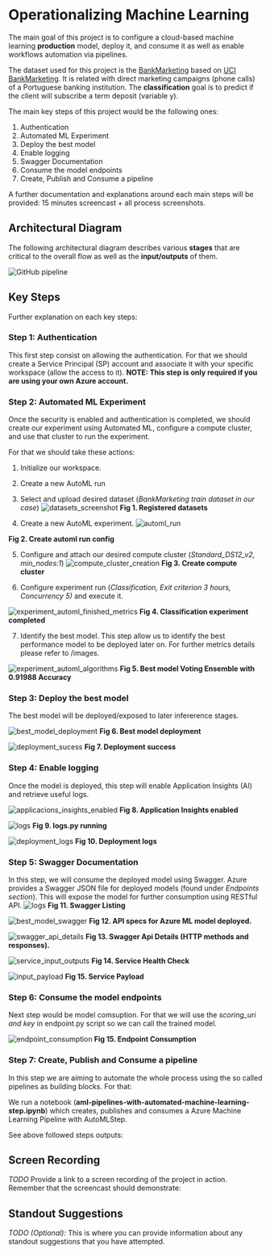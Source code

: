 

# Operationalizing Machine Learning 

The main goal of this project is to configure a cloud-based machine learning **production** model, deploy it, and consume it as well as enable workflows automation via pipelines.

The dataset used for this project is the [BankMarketing](https://automlsamplenotebookdata.blob.core.windows.net/automl-sample-notebook-data/bankmarketing_train.csv) based on [UCI BankMarketing](https://archive.ics.uci.edu/ml/datasets/bank+marketing).  It is related with direct marketing campaigns (phone calls) of a Portuguese banking institution. The **classification** goal is to predict if the client will subscribe a term deposit (variable y).

The main key steps of this project would be the following ones:

1. Authentication
2. Automated ML Experiment
3. Deploy the best model
4. Enable logging
5. Swagger Documentation
6. Consume the model endpoints
7. Create, Publish and Consume a pipeline

A further documentation and explanations around each main steps will be provided: 15 minutes screencast + all process screenshots.

## Architectural Diagram

The following architectural diagram describes various **stages** that are critical to the overall flow as well as the **input/outputs** of them.

![GitHub pipeline](/starter_files/images/workflow_udacity.png)


## Key Steps

Further explanation on each key steps:
### Step 1: Authentication

This first step consist on allowing the authentication. For that we should create a Service Principal (SP) account and associate it with your specific workspace (allow the access to it). **NOTE: This step is only required if you are using your own Azure account.**

### Step 2: Automated ML Experiment
Once the security is enabled and authentication is completed, we should create our experiment using Automated ML, configure a compute cluster, and use that cluster to run the experiment.

For that we should take these actions:

1. Initialize our workspace.
2. Create a new AutoML run
3. Select and upload desired dataset (*BankMarketing train dataset in our case*)
![datasets_screenshot](/starter_files/images/datasets_screenshot.png)
**Fig 1. Registered datasets** 

4. Create a new AutoML experiment.
![automl_run](/starter_files/images/automlconfig.png)

**Fig 2. Create automl run config** 

5. Configure and attach our desired compute cluster (*Standard_DS12_v2, min_nodes:1*)
![compute_cluster_creation](/starter_files/images/autml.png)
**Fig 3. Create compute cluster** 

6. Configure experiment run (*Classification, Exit criterion 3 hours, Concurrency 5)* and execute it.

![experiment_automl_finished_metrics](/starter_files/images/experiment_automl_finished_metrics.png)
**Fig 4. Classification experiment completed** 

7. Identify the best model.
This step allow us to identify the best performance model to be deployed later on. For further metrics details please refer to /images.

![experiment_automl_algorithms](/starter_files/images/experiment_automl_algorithms.png)
**Fig 5. Best model Voting Ensemble with 0.91988 Accuracy** 




### Step 3: Deploy the best model
The best model will be deployed/exposed to later infererence stages.

![best_model_deployment](/starter_files/images/best_model_deployment.png)
**Fig 6. Best model deployment** 

![deployment_sucess](/starter_files/images/deployment_sucess.png)
**Fig 7. Deployment success** 


### Step 4: Enable logging
Once the model is deployed, this step will enable Application Insights (AI) and retrieve useful logs.

![applicacions_insights_enabled](/starter_files/images/applicacions_insights_enabled.png)
**Fig 8. Application Insights enabled** 


![logs](/starter_files/images/logs.png)
**Fig 9. logs.py running** 

![deployment_logs](/starter_files/images/deployment_logs.png)
**Fig 10. Deployment logs** 


### Step 5: Swagger Documentation

In this step, we will consume the deployed model using Swagger. Azure provides a Swagger JSON file for deployed models (found under *Endpoints section*). This will expose the model for further consumption using RESTful API.
![logs](/starter_files/images/swagger_listing.png)
**Fig 11. Swagger Listing**

![best_model_swagger](/starter_files/images/best_model_swagger.png)
**Fig 12. API specs for Azure ML model deployed.**

![swagger_api_details](/starter_files/images/swagger_api_details.png)
**Fig 13. Swagger Api Details (HTTP methods and responses).**

![service_input_outputs](/starter_files/images/service_input_outputs.png)
**Fig 14. Service Health Check**


![input_payload](/starter_files/images/post.png)
**Fig 15. Service Payload**



### Step 6: Consume the model endpoints
Next step would be model comsuption. For that we will use the *scoring_uri and key* in endpoint.py script so we can call the trained model.

![endpoint_consumption](/starter_files/images/endpoint_consumption.png)
**Fig 15. Endpoint Consumption**

### Step 7: Create, Publish and Consume a pipeline

In this step we are aiming to automate the whole process using the so called pipelines as building blocks. For that:

We run a notebook (**aml-pipelines-with-automated-machine-learning-step.ipynb**) which creates, publishes and consumes a Azure Machine Learning Pipeline with AutoMLStep.

See above followed steps outputs:


## Screen Recording
*TODO* Provide a link to a screen recording of the project in action. Remember that the screencast should demonstrate:

## Standout Suggestions
*TODO (Optional):* This is where you can provide information about any standout suggestions that you have attempted.
